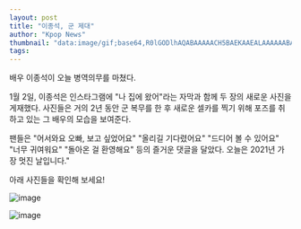 ```yaml
---
layout: post
title: "이종석, 군 제대"
author: "Kpop News"
thumbnail: "data:image/gif;base64,R0lGODlhAQABAAAAACH5BAEKAAEALAAAAAABAAEAAAICTAEAOw=="
tags: 
---
```



배우 이종석이 오늘 병역의무를 마쳤다.

1월 2일, 이종석은 인스타그램에 "나 집에 왔어"라는 자막과 함께 두 장의 새로운 사진을 게재했다. 사진들은 거의 2년 동안 군 복무를 한 후 새로운 셀카를 찍기 위해 포즈를 취하고 있는 그 배우의 모습을 보여준다.

팬들은 "어서와요 오빠, 보고 싶었어요" "올리길 기다렸어요" "드디어 볼 수 있어요" "너무 귀여워요" "돌아온 걸 환영해요" 등의 즐거운 댓글을 달았다. 오늘은 2021년 가장 멋진 날입니다."

아래 사진들을 확인해 보세요!

![image](https://kpopchingu.com/wp-content/uploads/2021/01/59.png)

![image](https://kpopchingu.com/wp-content/uploads/2021/01/60.png)